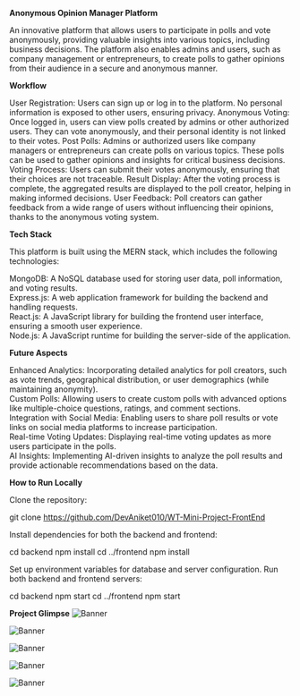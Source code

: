  **Anonymous Opinion Manager Platform**

An innovative platform that allows users to participate in polls and vote anonymously, providing valuable insights into various topics, including business decisions. The platform also enables admins and users, such as company management or entrepreneurs, to create polls to gather opinions from their audience in a secure and anonymous manner.

**Workflow**

User Registration: Users can sign up or log in to the platform. No personal information is exposed to other users, ensuring privacy.
Anonymous Voting: Once logged in, users can view polls created by admins or other authorized users. They can vote anonymously, and their personal identity is not linked to their votes.
Post Polls: Admins or authorized users like company managers or entrepreneurs can create polls on various topics. These polls can be used to gather opinions and insights for critical business decisions.
Voting Process: Users can submit their votes anonymously, ensuring that their choices are not traceable.
Result Display: After the voting process is complete, the aggregated results are displayed to the poll creator, helping in making informed decisions.
User Feedback: Poll creators can gather feedback from a wide range of users without influencing their opinions, thanks to the anonymous voting system.


**Tech Stack**

This platform is built using the MERN stack, which includes the following technologies:

MongoDB: A NoSQL database used for storing user data, poll information, and voting results.<br/>
Express.js: A web application framework for building the backend and handling requests.<br/>
React.js: A JavaScript library for building the frontend user interface, ensuring a smooth user experience.<br/>
Node.js: A JavaScript runtime for building the server-side of the application.<br/>


**Future Aspects**

Enhanced Analytics: Incorporating detailed analytics for poll creators, such as vote trends, geographical distribution, or user demographics (while maintaining anonymity).<br/>
Custom Polls: Allowing users to create custom polls with advanced options like multiple-choice questions, ratings, and comment sections.<br/>
Integration with Social Media: Enabling users to share poll results or vote links on social media platforms to increase participation.<br/>
Real-time Voting Updates: Displaying real-time voting updates as more users participate in the polls.<br/>
AI Insights: Implementing AI-driven insights to analyze the poll results and provide actionable recommendations based on the data.<br/>


**How to Run Locally**

Clone the repository:

git clone https://github.com/DevAniket010/WT-Mini-Project-FrontEnd

Install dependencies for both the backend and frontend:

cd backend
npm install
cd ../frontend
npm install

Set up environment variables for database and server configuration.
Run both backend and frontend servers:

cd backend
npm start
cd ../frontend
npm start

**Project Glimpse**
![Banner](https://drive.google.com/uc?export=view&id=1fmnzFrYDJZIqptm6T28yH2n2f_7IbRls)

![Banner](https://drive.google.com/uc?export=view&id=1xipuAZokA01lU3fjFQRcDhdxQxh7ply)

![Banner](https://drive.google.com/uc?export=view&id=1YYVf-2Wa-ZSWD8-Jo-WXiCfChCySbZGI)

![Banner](https://drive.google.com/uc?export=view&id=17SkPWXa8La5zoQNbIlEOLAdArWtEFb8d)

![Banner](https://drive.google.com/uc?export=view&id=1DtwCPyUItyZkVFlUOKgjOwBAl5FnEv7I)

